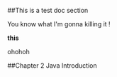 ##This is a test doc section

You know what I'm gonna killing it !

**this**

ohohoh

##Chapter 2 Java Introduction

